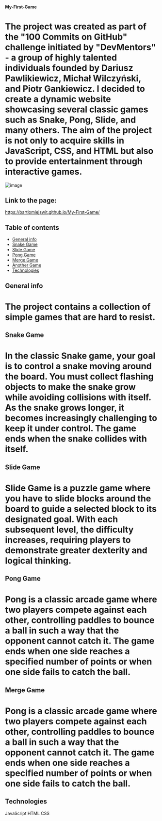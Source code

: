#### My-First-Game

# The project was created as part of the "100 Commits on GitHub" challenge initiated by "DevMentors" - a group of highly talented individuals founded by Dariusz Pawlikiewicz, Michał Wilczyński, and Piotr Gankiewicz. I decided to create a dynamic website showcasing several classic games such as Snake, Pong, Slide, and many others. The aim of the project is not only to acquire skills in JavaScript, CSS, and HTML but also to provide entertainment through interactive games.

![image](https://github.com/BartlomiejSwit/My-First-Game/assets/92230223/feedb796-f49b-425f-b361-9a0fc03f4ec3)

## Link to the page:
https://bartlomiejswit.github.io/My-First-Game/

## Table of contents
* [General info](#general-info)
* [Snake Game](#Snake-Game)
* [Slide Game](#Slide-Game)
* [Pong Game](#Pong-Game)
* [Merge Game](#Merge-Game)
* [Another Game](#Another-Game)
* [Technologies](#Technologies)

## General info
# The project contains a collection of simple games that are hard to resist.
	
## Snake Game
# In the classic Snake game, your goal is to control a snake moving around the board. You must collect flashing objects to make the snake grow while avoiding collisions with itself. As the snake grows longer, it becomes increasingly challenging to keep it under control. The game ends when the snake collides with itself.
	
## Slide Game
# Slide Game is a puzzle game where you have to slide blocks around the board to guide a selected block to its designated goal. With each subsequent level, the difficulty increases, requiring players to demonstrate greater dexterity and logical thinking.

## Pong Game
# Pong is a classic arcade game where two players compete against each other, controlling paddles to bounce a ball in such a way that the opponent cannot catch it. The game ends when one side reaches a specified number of points or when one side fails to catch the ball.

## Merge Game
# Pong is a classic arcade game where two players compete against each other, controlling paddles to bounce a ball in such a way that the opponent cannot catch it. The game ends when one side reaches a specified number of points or when one side fails to catch the ball.

## Technologies
JavaScript
HTML
CSS
